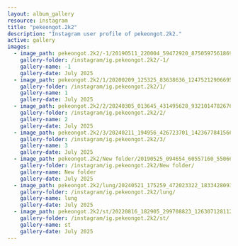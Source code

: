 ```yaml
---
layout: album_gallery
resource: instagram
title: "pekeongot.2k2"
description: "Instagram user profile of pekeongot.2k2."
active: gallery
images:
  - image_path: pekeongot.2k2/-1/20190511_220004_59472920_875059756186911_6947914656426542006_n.jpg
    gallery-folder: /instagram/ig.pekeongot.2k2/-1/
    gallery-name: -1
    gallery-date: July 2025
  - image_path: pekeongot.2k2/1/20200209_125325_83638636_124752129066955_7957387895663514883_n.jpg
    gallery-folder: /instagram/ig.pekeongot.2k2/1/
    gallery-name: 1
    gallery-date: July 2025
  - image_path: pekeongot.2k2/2/20240305_013645_431495628_932101478267683_6690875260176426446_n.jpg
    gallery-folder: /instagram/ig.pekeongot.2k2/2/
    gallery-name: 2
    gallery-date: July 2025
  - image_path: pekeongot.2k2/3/20240211_194956_426723701_1423677841566889_363069197281580327_n.jpg
    gallery-folder: /instagram/ig.pekeongot.2k2/3/
    gallery-name: 3
    gallery-date: July 2025
  - image_path: pekeongot.2k2/New folder/20190525_094654_60557160_550668238791838_2065172595187769869_n.jpg
    gallery-folder: /instagram/ig.pekeongot.2k2/New folder/
    gallery-name: New folder
    gallery-date: July 2025
  - image_path: pekeongot.2k2/lung/20240521_175259_472023322_18334280932159460_467778026769177851_n.jpg
    gallery-folder: /instagram/ig.pekeongot.2k2/lung/
    gallery-name: lung
    gallery-date: July 2025
  - image_path: pekeongot.2k2/st/20220816_182905_299708823_1263071281124057_7944571854910510993_n.jpg
    gallery-folder: /instagram/ig.pekeongot.2k2/st/
    gallery-name: st
    gallery-date: July 2025
---
```

